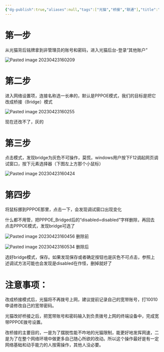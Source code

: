 ```yaml
---
{"dg-publish":true,"aliases":null,"tags":["光猫","桥接","联通"],"title":"联通光猫修改桥接","permalink":"/0201 搞机笔记/光猫/联通光猫/联通光猫修改桥接/","dgPassFrontmatter":true,"noteIcon":""}
---
```


# 第一步

从光猫背后铭牌拿到非管理员的账号和密码，进入光猫后台-登录“其他账户” 

![Pasted image 20230423160209](https://552210.xyz:1002/i/2023/04/27/644a595589266.png)


# 第二步

进入网络设置项，连接名称选一长串的，默认是PPPOE模式，我们的目标是把它改成桥接（Bridge）模式

![Pasted image 20230423160255](https://552210.xyz:1002/i/2023/04/27/644a59632c45f.png)

现在还改不了，灰的

# 第三步

点击模式，发现bridge为灰色不可操作，莫慌，windows用户按下F12调起网页调试窗口，按下元素选择器（下图左上方那个小鼠标）

![Pasted image 20230423160424](https://552210.xyz:1002/i/2023/04/27/644a596f45707.png)

# 第四步

将鼠标挪到PPPOE那里，点击一下，会发现调试窗口出现变化

什么都不用管，把PPPOE_Bridged后的“disabled=disabled”字样删除，再回去点击PPPOE模式，发现bridge可选了

![Pasted image 20230423160456](https://552210.xyz:1002/i/2023/04/27/644a597b780bf.png)
删除前

![Pasted image 20230423160534](https://552210.xyz:1002/i/2023/04/27/644a59877e20c.png)
删除后


选好bridge模式，保存。如果发现保存或者确定按钮也是灰色不可点击，参照上述调试方法可能也会发现是disabled在作怪，删掉就好了

# 注意事项：

改成桥接模式后，光猫将不再拨号上网，建议提前记录自己的宽带账号，打10010申请修改自己的宽带密码。

光猫改好桥接之后，把宽带账号和密码输入到负责拨号上网的终端设备中，完成宽带PPPOE拨号设置。

改桥接的主要目的，一是为了摆脱性能不咋地的光猫限制，能更好地发挥网速，二是为了在整个网络环境中做更多自己随心所欲的改动。所以这个操作最好是有一定网络基础和动手能力的人按需操作，其他人没必要。